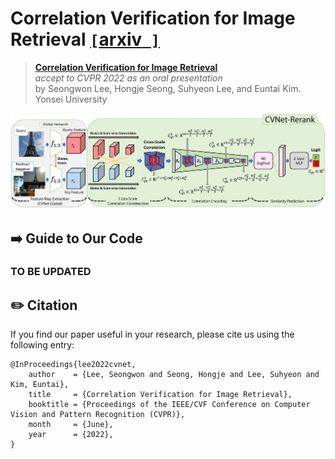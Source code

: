 # Correlation Verification for Image Retrieval [`[`arxiv` ]`](https://arxiv.org/abs/2204.01458)

> [**Correlation Verification for Image Retrieval**](https://arxiv.org/abs/2204.01458)<br>
> _accept to CVPR 2022 as an oral presentation_ <br>
> by Seongwon Lee, Hongje Seong, Suhyeon Lee, and Euntai Kim.<br>
> Yonsei University
> 

<p align="middle">
    <img src="assets/CVNet_rerank_architecture.jpg">
</p>

## ➡️ Guide to Our Code

### TO BE UPDATED

## ✏️ Citation
If you find our paper useful in your research, please cite us using the following entry:
```
@InProceedings{lee2022cvnet, 
    author    = {Lee, Seongwon and Seong, Hongje and Lee, Suhyeon and Kim, Euntai},
    title     = {Correlation Verification for Image Retrieval},
    booktitle = {Proceedings of the IEEE/CVF Conference on Computer Vision and Pattern Recognition (CVPR)},
    month     = {June},
    year      = {2022},
}
```
